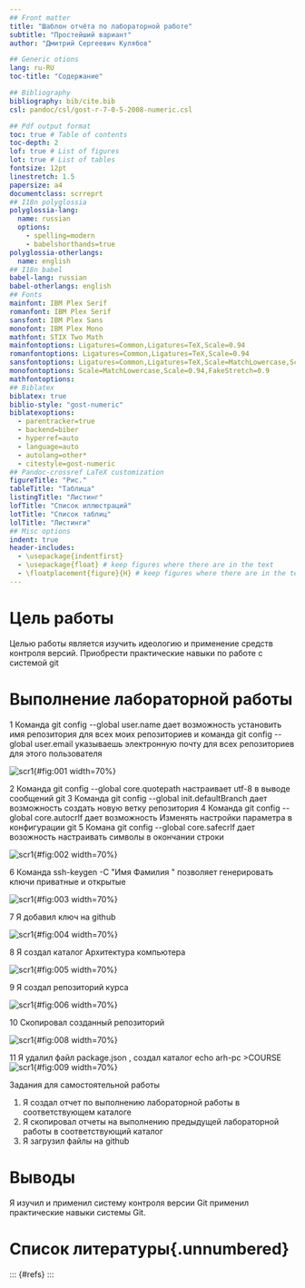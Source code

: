 ```yaml
---
## Front matter
title: "Шаблон отчёта по лабораторной работе"
subtitle: "Простейший вариант"
author: "Дмитрий Сергеевич Кулябов"

## Generic otions
lang: ru-RU
toc-title: "Содержание"

## Bibliography
bibliography: bib/cite.bib
csl: pandoc/csl/gost-r-7-0-5-2008-numeric.csl

## Pdf output format
toc: true # Table of contents
toc-depth: 2
lof: true # List of figures
lot: true # List of tables
fontsize: 12pt
linestretch: 1.5
papersize: a4
documentclass: scrreprt
## I18n polyglossia
polyglossia-lang:
  name: russian
  options:
	- spelling=modern
	- babelshorthands=true
polyglossia-otherlangs:
  name: english
## I18n babel
babel-lang: russian
babel-otherlangs: english
## Fonts
mainfont: IBM Plex Serif
romanfont: IBM Plex Serif
sansfont: IBM Plex Sans
monofont: IBM Plex Mono
mathfont: STIX Two Math
mainfontoptions: Ligatures=Common,Ligatures=TeX,Scale=0.94
romanfontoptions: Ligatures=Common,Ligatures=TeX,Scale=0.94
sansfontoptions: Ligatures=Common,Ligatures=TeX,Scale=MatchLowercase,Scale=0.94
monofontoptions: Scale=MatchLowercase,Scale=0.94,FakeStretch=0.9
mathfontoptions:
## Biblatex
biblatex: true
biblio-style: "gost-numeric"
biblatexoptions:
  - parentracker=true
  - backend=biber
  - hyperref=auto
  - language=auto
  - autolang=other*
  - citestyle=gost-numeric
## Pandoc-crossref LaTeX customization
figureTitle: "Рис."
tableTitle: "Таблица"
listingTitle: "Листинг"
lofTitle: "Список иллюстраций"
lotTitle: "Список таблиц"
lolTitle: "Листинги"
## Misc options
indent: true
header-includes:
  - \usepackage{indentfirst}
  - \usepackage{float} # keep figures where there are in the text
  - \floatplacement{figure}{H} # keep figures where there are in the text
---
```


# Цель работы

Целью работы является изучить идеологию и применение средств
контроля версий. Приобрести практические навыки по работе с
системой git


# Выполнение лабораторной работы

1 Команда git config --global user.name дает возможность установить имя репозитория для всех моих репозиториев и команда git config --global user.email указываешь электронную почту для всех репозиториев для этого пользователя

![scr1](image/01.png){#fig:001 width=70%}

2 Команда git config --global core.quotepath настраивает utf-8  в выводе сообщений git
3 Команда git config --global init.defaultBranch дает возможность создать новую ветку репозитория
4 Команда git config --global core.autocrlf дает возможность Изменять настройки параметра в конфигурации git
5 Комана git config --global core.safecrlf дает возожность настраивать символы в окончании строки


![scr1](image/02.png){#fig:002 width=70%}

6 Команда ssh-keygen -C "Имя Фамилия " позволяет генерировать ключи приватные и открытые

![scr1](image/03.png){#fig:003 width=70%}

7 Я добавил ключ на github

![scr1](image/04.png){#fig:004 width=70%}

8 Я создал каталог Архитектура компьютера

![scr1](image/05.png){#fig:005 width=70%}

9 Я создал репозиторий курса

![scr1](image/06.png){#fig:006 width=70%}

10 Скопировал созданный репозиторий

![scr1](image/07.png){#fig:008 width=70%}


11 Я удалил файл package.json , создал каталог echo arh-pc >COURSE
![scr1](image/08.png){#fig:009 width=70%}

Задания для самостоятельной работы
1) Я создал отчет по выполнению лабораторной работы в
соответствующем каталоге
2) Я скопировал отчеты на выполнению предыдущей лабораторной
работы в соответствующий каталог
3) Я загрузил файлы на github
# Выводы

Я изучил и применил систему контроля версии Git применил
практические навыки системы Git.

# Список литературы{.unnumbered}

::: {#refs}
:::
